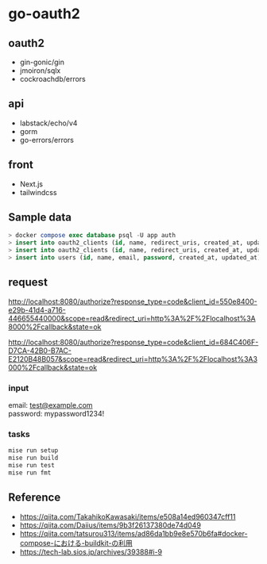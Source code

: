 # go-oauth2

## oauth2

- gin-gonic/gin
- jmoiron/sqlx
- cockroachdb/errors

## api

- labstack/echo/v4
- gorm
- go-errors/errors

## front

- Next.js
- tailwindcss

## Sample data

```sql
> docker compose exec database psql -U app auth
> insert into oauth2_clients (id, name, redirect_uris, created_at, updated_at) values ('550e8400-e29b-41d4-a716-446655440000', 'test client', 'http://localhost:8000/callback', now(), now());
> insert into oauth2_clients (id, name, redirect_uris, created_at, updated_at) values ('684C406F-D7CA-42B0-B7AC-E2120B48B057', 'test client', 'http://localhost:3000/callback', now(), now());
> insert into users (id, name, email, password, created_at, updated_at) values ('4E77D89C-F28E-4232-BAC0-4ABB31B94590', 'test user', 'test@example.com', '$2a$10$LOzS79niq4E.hu8aib4GeuXVSII9OsYB.ReF/.BjqItfhaSnzWba6', now(), now());
```

## request

<http://localhost:8080/authorize?response_type=code&client_id=550e8400-e29b-41d4-a716-446655440000&scope=read&redirect_uri=http%3A%2F%2Flocalhost%3A8000%2Fcallback&state=ok>

<http://localhost:8080/authorize?response_type=code&client_id=684C406F-D7CA-42B0-B7AC-E2120B48B057&scope=read&redirect_uri=http%3A%2F%2Flocalhost%3A3000%2Fcallback&state=ok>

### input

email: test@example.com  
password: mypassword1234!

### tasks

```bash
mise run setup
mise run build
mise run test
mise run fmt
```

## Reference

- <https://qiita.com/TakahikoKawasaki/items/e508a14ed960347cff11>
- <https://qiita.com/Daiius/items/9b3f26137380de74d049>
- <https://qiita.com/tatsurou313/items/ad86da1bb9e8e570b6fa#docker-compose-における-buildkit-の利用>
- <https://tech-lab.sios.jp/archives/39388#i-9>

